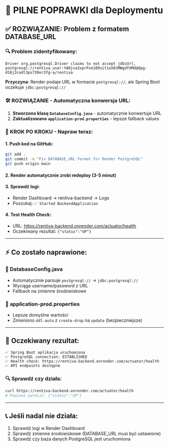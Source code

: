 # 🚨 PILNE POPRAWKI dla Deploymentu

## ✅ ROZWIĄZANIE: Problem z formatem DATABASE_URL

### 🔍 **Problem zidentyfikowany:**
```
Driver org.postgresql.Driver claims to not accept jdbcUrl, 
postgresql://rentiva_user:YA0jva3xprFxe109sit1oX83MWgdfdMd@dpg-d18j2codl3ps738er37g-a/rentiva
```

**Przyczyna**: Render podaje URL w formacie `postgresql://`, ale Spring Boot oczekuje `jdbc:postgresql://`

### 🛠️ **ROZWIĄZANIE - Automatyczna konwersja URL:**

1. **Stworzono klasę `DatabaseConfig.java`** - automatycznie konwertuje URL
2. **Zaktualizowano `application-prod.properties`** - lepsze fallback values

### 🚀 **KROK PO KROKU - Napraw teraz:**

#### 1. **Push kod na GitHub:**
```bash
git add .
git commit -m "Fix DATABASE_URL format for Render PostgreSQL"
git push origin main
```

#### 2. **Render automatycznie zrobi redeploy** (3-5 minut)

#### 3. **Sprawdź logi:**
- Render Dashboard → rentiva-backend → Logs
- Poszukaj: `✅ Started BackendApplication`

#### 4. **Test Health Check:**
- URL: https://rentiva-backend.onrender.com/actuator/health
- Oczekiwany rezultat: `{"status":"UP"}`

---

## ⚡ **Co zostało naprawione:**

### 📝 **DatabaseConfig.java**
- Automatycznie parsuje `postgresql://` → `jdbc:postgresql://`
- Wyciąga username/password z URL
- Fallback na zmienne środowiskowe

### 📝 **application-prod.properties**  
- Lepsze domyślne wartości
- Zmieniono `ddl-auto` z `create-drop` na `update` (bezpieczniejsze)

---

## 🎯 **Oczekiwany rezultat:**
```
✅ Spring Boot aplikacja uruchomiona
✅ PostgreSQL connection: ESTABLISHED  
✅ Health check: https://rentiva-backend.onrender.com/actuator/health
✅ API endpoints dostępne
```

### 🔍 **Sprawdź czy działa:**
```bash
curl https://rentiva-backend.onrender.com/actuator/health
# Powinno zwrócić: {"status":"UP"}
```

---

## 📞 **Jeśli nadal nie działa:**
1. Sprawdź logi w Render Dashboard
2. Sprawdź zmienne środowiskowe (DATABASE_URL musi być ustawione)
3. Sprawdź czy baza danych PostgreSQL jest uruchomiona
